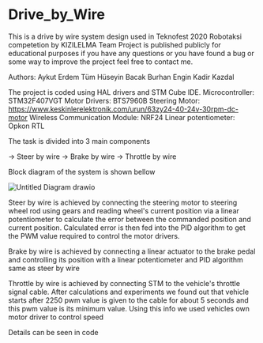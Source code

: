 # Drive_by_Wire

This is a drive by wire system design used in Teknofest 2020 Robotaksi competetion by KIZILELMA Team
Project is published publicly for educational purposes
if you have any questions or you have found a bug or some way to improve the project feel free to contact me.

Authors:
Aykut Erdem Tüm
Hüseyin Bacak
Burhan Engin
Kadir Kazdal

The project is coded using HAL drivers and STM Cube IDE. 
Microcontroller: STM32F407VGT 
Motor Drivers: BTS7960B 
Steering Motor: https://www.keskinlerelektronik.com/urun/63zy24-40-24v-30rpm-dc-motor
Wireless Communication Module: NRF24
Linear potentiometer: Opkon RTL

The task is divided into 3 main components

-> Steer by wire
-> Brake by wire
-> Throttle by wire

Block diagram of the system is shown bellow

![Untitled Diagram drawio](https://user-images.githubusercontent.com/79100312/134819660-7f5222f0-aa45-4107-90ab-48dfaee790b5.png)

Steer by wire is achieved by connecting the steering motor to steering wheel rod using gears and reading wheel's current position via a linear potentiometer to calculate the error between the commanded position and current position. Calculated error is then fed into the PID algorithm to get the PWM value required to control the motor drivers.

Brake by wire is achieved by connecting a linear actuator to the brake pedal and controlling its position with a linear potentiometer and PID algorithm same as steer by wire

Throttle by wire is achieved by connecting STM to the vehicle's throttle signal cable. After calculations and experiments we found out that vehicle starts after 2250 pwm value is given to the cable for about 5 seconds and this pwm value is its minimum value. Using this info we used vehicles own motor driver to control speed

Details can be seen in code
